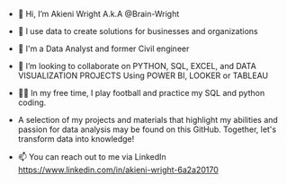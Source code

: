 - 👋 Hi, I’m Akieni Wright A.k.A @Brain-Wright 

- 👀 I use data to create solutions for businesses and organizations 

- 🌱 I'm a Data Analyst and former Civil engineer 

- 🤝 I’m looking to collaborate on PYTHON, SQL, EXCEL, and DATA VISUALIZATION PROJECTS Using POWER BI, LOOKER or TABLEAU 

- 👩‍💻 In my free time, I play football and practice my SQL and python coding.
   
- A selection of my projects and materials that highlight my abilities and passion for data analysis may be found on this GitHub. Together, let's transform data into knowledge!

- 📫 You can reach out to me via LinkedIn https://www.linkedin.com/in/akieni-wright-6a2a20170
<!---
Brain-Wright/Brain-Wright is a ✨ special ✨ repository because its `README.md` (this file) appears on your GitHub profile.
You can click the Preview link to take a look at your changes.
--->
